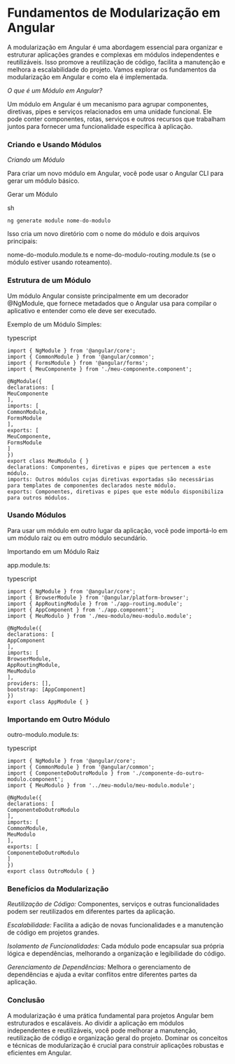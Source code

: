   # Fundamentos de Modularização em Angular

A modularização em Angular é uma abordagem essencial para organizar e estruturar aplicações grandes e complexas em módulos independentes e reutilizáveis. Isso promove a reutilização de código, facilita a manutenção e melhora a escalabilidade do projeto. Vamos explorar os fundamentos da modularização em Angular e como ela é implementada.

*O que é um Módulo em Angular?*

Um módulo em Angular é um mecanismo para agrupar componentes, diretivas, pipes e serviços relacionados em uma unidade funcional. Ele pode conter componentes, rotas, serviços e outros recursos que trabalham juntos para fornecer uma funcionalidade específica à aplicação.

### Criando e Usando Módulos

*Criando um Módulo*

Para criar um novo módulo em Angular, você pode usar o Angular CLI para gerar um módulo básico.

Gerar um Módulo

sh

    ng generate module nome-do-modulo

Isso cria um novo diretório com o nome do módulo e dois arquivos principais: 

nome-do-modulo.module.ts e nome-do-modulo-routing.module.ts (se o módulo estiver usando roteamento).

### Estrutura de um Módulo

Um módulo Angular consiste principalmente em um decorador @NgModule, que fornece metadados que o Angular usa para compilar o aplicativo e entender como ele deve ser executado.

Exemplo de um Módulo Simples:

typescript

    import { NgModule } from '@angular/core';
    import { CommonModule } from '@angular/common';
    import { FormsModule } from '@angular/forms';
    import { MeuComponente } from './meu-componente.component';

    @NgModule({
    declarations: [
    MeuComponente
    ],
    imports: [
    CommonModule,
    FormsModule
    ],
    exports: [
    MeuComponente,
    FormsModule
    ]
    })
    export class MeuModulo { }
    declarations: Componentes, diretivas e pipes que pertencem a este módulo.
    imports: Outros módulos cujas diretivas exportadas são necessárias para templates de componentes declarados neste módulo.
    exports: Componentes, diretivas e pipes que este módulo disponibiliza para outros módulos.


### Usando Módulos

Para usar um módulo em outro lugar da aplicação, você pode importá-lo em um módulo raiz ou em outro módulo secundário.

Importando em um Módulo Raiz

app.module.ts:

typescript

    import { NgModule } from '@angular/core';
    import { BrowserModule } from '@angular/platform-browser';
    import { AppRoutingModule } from './app-routing.module';
    import { AppComponent } from './app.component';
    import { MeuModulo } from './meu-modulo/meu-modulo.module';

    @NgModule({
    declarations: [
    AppComponent
    ],
    imports: [
    BrowserModule,
    AppRoutingModule,
    MeuModulo
    ],
    providers: [],
    bootstrap: [AppComponent]
    })
    export class AppModule { }

    
### Importando em Outro Módulo

outro-modulo.module.ts:

typescript

    import { NgModule } from '@angular/core';
    import { CommonModule } from '@angular/common';
    import { ComponenteDoOutroModulo } from './componente-do-outro-modulo.component';
    import { MeuModulo } from '../meu-modulo/meu-modulo.module';

    @NgModule({
    declarations: [
    ComponenteDoOutroModulo
    ],
    imports: [
    CommonModule,
    MeuModulo
    ],
    exports: [
    ComponenteDoOutroModulo
    ]
    })
    export class OutroModulo { }

    
### Benefícios da Modularização

*Reutilização de Código:* Componentes, serviços e outras funcionalidades podem ser reutilizados em diferentes partes da aplicação.

*Escalabilidade:* Facilita a adição de novas funcionalidades e a manutenção de código em projetos grandes.

*Isolamento de Funcionalidades:* Cada módulo pode encapsular sua própria lógica e dependências, melhorando a organização e legibilidade do código.

*Gerenciamento de Dependências:* Melhora o gerenciamento de dependências e ajuda a evitar conflitos entre diferentes partes da aplicação.


### Conclusão

A modularização é uma prática fundamental para projetos Angular bem estruturados e escaláveis. Ao dividir a aplicação em módulos independentes e reutilizáveis, você pode melhorar a manutenção, reutilização de código e organização geral do projeto. Dominar os conceitos e técnicas de modularização é crucial para construir aplicações robustas e eficientes em Angular.
